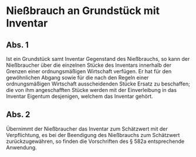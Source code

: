 # Nießbrauch an Grundstück mit Inventar



## Abs. 1

 Ist ein Grundstück samt Inventar Gegenstand des Nießbrauchs, so kann der Nießbraucher über die einzelnen Stücke des Inventars innerhalb der Grenzen einer ordnungsmäßigen Wirtschaft verfügen. Er hat für den gewöhnlichen Abgang sowie für die nach den Regeln einer ordnungsmäßigen Wirtschaft ausscheidenden Stücke Ersatz zu beschaffen; die von ihm angeschafften Stücke werden mit der Einverleibung in das Inventar Eigentum desjenigen, welchem das Inventar gehört.

## Abs. 2

 Übernimmt der Nießbraucher das Inventar zum Schätzwert mit der Verpflichtung, es bei der Beendigung des Nießbrauchs zum Schätzwert zurückzugewähren, so finden die Vorschriften des § 582a entsprechende Anwendung. 

